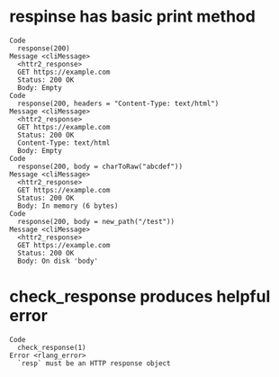 # respinse has basic print method

    Code
      response(200)
    Message <cliMessage>
      <httr2_response>
      GET https://example.com
      Status: 200 OK
      Body: Empty
    Code
      response(200, headers = "Content-Type: text/html")
    Message <cliMessage>
      <httr2_response>
      GET https://example.com
      Status: 200 OK
      Content-Type: text/html
      Body: Empty
    Code
      response(200, body = charToRaw("abcdef"))
    Message <cliMessage>
      <httr2_response>
      GET https://example.com
      Status: 200 OK
      Body: In memory (6 bytes)
    Code
      response(200, body = new_path("/test"))
    Message <cliMessage>
      <httr2_response>
      GET https://example.com
      Status: 200 OK
      Body: On disk 'body'

# check_response produces helpful error

    Code
      check_response(1)
    Error <rlang_error>
      `resp` must be an HTTP response object

